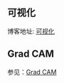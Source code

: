 ## 可视化

博客地址: [可视化](https://alisure.github.io/2018/04/12/DL/%E5%8F%AF%E8%A7%86%E5%8C%96/)


## Grad CAM

参见：[Grad CAM](./Grad_CAM)



